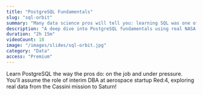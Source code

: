 ```yaml
---
title: "PostgreSQL Fundamentals"
slug: "sql-orbit"
summary: "Many data science pros will tell you: learning SQL was one of the best investments in their career, even though the language is basic and obtuse. See why so many developers become data pros in this 2-hour video tutorial featuring data from the Cassini mission."
description: "A deep dive into PostgreSQL fundamentals using real NASA data from the Cassini mission."
duration: "2h 15m"
videoCount: 18
image: "/images/slides/sql-orbit.jpg"
category: "Data"
access: "Premium"
---
```


Learn PostgreSQL the way the pros do: on the job and under pressure. You'll assume the role of interim DBA at aerospace startup Red:4, exploring real data from the Cassini mission to Saturn!
